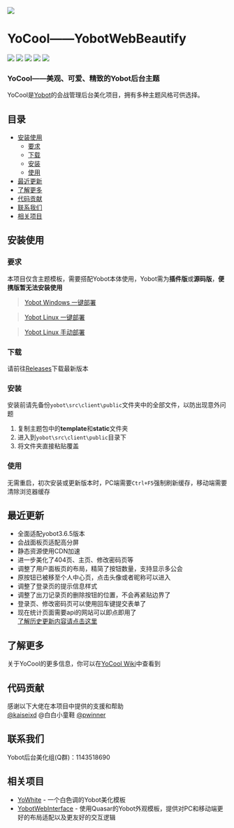 ![](https://i.loli.net/2020/07/23/HmLnyN5UKesPXld.png)
# YoCool——YobotWebBeautify
<p align="left">
<a href='https://github.com/A-kirami'><img src="https://img.shields.io/badge/establish-Akirami-blue.svg"/></a>
<a href='https://github.com/pcrbot/yobot'><img src="https://img.shields.io/badge/need-yobot-brightgreen.svg"/></a></a>
<a href='https://github.com/A-kirami/YoCool/blob/master/LICENSE'><img src="https://img.shields.io/github/license/A-kirami/YoCool"/></a>
<a href='https://github.com/A-kirami/YoCool/'><img src="https://img.shields.io/github/stars/A-kirami/YoCool"/></a>
<a href='https://github.com/A-kirami/YoCool/releases'><img src="https://img.shields.io/github/downloads/A-kirami/YoCool/total"/></a>
</p>

### YoCool——美观、可爱、精致的Yobot后台主题
YoCool是[Yobot](https://github.com/pcrbot/yobot)的会战管理后台美化项目，拥有多种主题风格可供选择。

## 目录
- [安装使用](https://github.com/A-kirami/YoCool/#安装使用)
  - [要求](https://github.com/A-kirami/YoCool/#要求)
  - [下载](https://github.com/A-kirami/YoCool/#下载)
  - [安装](https://github.com/A-kirami/YoCool/#安装)
  - [使用](https://github.com/A-kirami/YoCool/#使用)
- [最近更新](https://github.com/A-kirami/YoCool/#最近更新)
- [了解更多](https://github.com/A-kirami/YoCool/#了解更多)
- [代码贡献](https://github.com/A-kirami/YoCool/#代码贡献)
- [联系我们](https://github.com/A-kirami/YoCool/#联系我们)
- [相关项目](https://github.com/A-kirami/YoCool/#相关项目)

## 安装使用

### 要求

本项目仅含主题模板，需要搭配Yobot本体使用，Yobot需为**插件版**或**源码版**，**便携版暂无法安装使用**
> [Yobot Windows 一键部署](http://yobot.win/install/Windows-mirai-auto/)

> [Yobot Linux 一键部署](http://yobot.win/install/docker-script/)

> [Yobot Linux 手动部署](http://yobot.win/install/Linux-gocqhttp/)

### 下载
请前往[Releases](https://github.com/A-kirami/YoCool/releases)下载最新版本

### 安装
安装前请先备份``yobot\src\client\public``文件夹中的全部文件，以防出现意外问题
1. 复制主题包中的**template**和**static**文件夹
2. 进入到``yobot\src\client\public``目录下
3. 将文件夹直接粘贴覆盖

### 使用
无需重启，初次安装或更新版本时，PC端需要``Ctrl+F5``强制刷新缓存，移动端需要清除浏览器缓存

## 最近更新
 - 全面适配yobot3.6.5版本
 - 会战面板页适配高分屏
 - 静态资源使用CDN加速
 - 进一步美化了404页、主页、修改密码页等
 - 调整了用户面板页的布局，精简了按钮数量，支持显示多公会
 - 原按钮已被移至个人中心页，点击头像或者昵称可以进入
 - 调整了登录页的提示信息样式
 - 调整了出刀记录页的删除按钮的位置，不会再紧贴边界了
 - 登录页、修改密码页可以使用回车键提交表单了
 - 现在统计页面需要api的网站可以即点即用了  
[了解历史更新内容请点击这里](https://github.com/A-kirami/YoCool/wiki/update)

## 了解更多
关于YoCool的更多信息，你可以在[YoCool Wiki](https://github.com/A-kirami/YoCool/wiki)中查看到

## 代码贡献
感谢以下大佬在本项目中提供的支援和帮助</br>
[@kaiseixd](https://github.com/kaiseixd) @白白小童鞋 [@pwinner](https://github.com/pwinner)

## 联系我们
Yobot后台美化组(Q群)：1143518690

## 相关项目
- [YoWhite](https://github.com/shkongzhu/YoWhite) - 一个白色调的Yobot美化模板
- [YobotWebInterface](https://github.com/laipz8200/YobotWebInterface) - 使用Quasar的Yobot外观模板，提供对PC和移动端更好的布局适配以及更友好的交互逻辑
